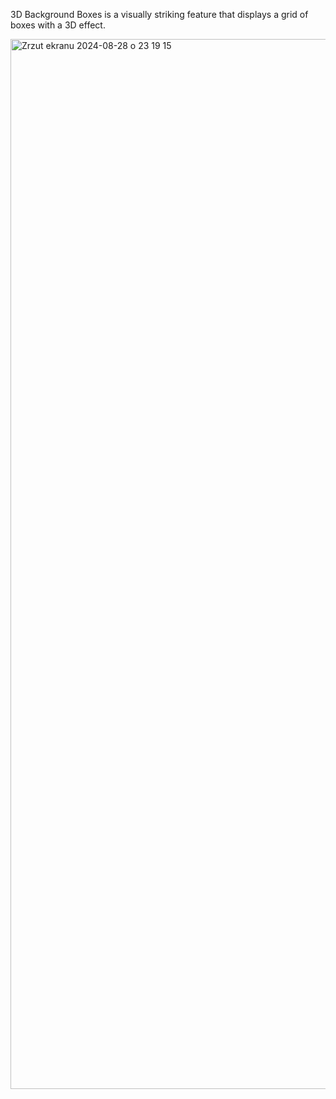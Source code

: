 3D Background Boxes is a visually striking feature that displays a grid of boxes with a 3D effect.

<img width="1680" alt="Zrzut ekranu 2024-08-28 o 23 19 15" src="https://github.com/user-attachments/assets/671e2c59-59e1-461c-9100-b881e10057d8">

